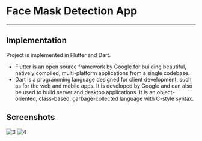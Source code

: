 # Face Mask Detection App
<hr>

## Implementation
Project is implemented in Flutter and Dart.

* Flutter is an open source framework by Google for building beautiful, natively compiled, multi-platform applications from a single codebase.
* Dart is a programming language designed for client development, such as for the web and mobile apps. It is developed by Google and can also be used to build server and desktop applications. It is an object-oriented, class-based, garbage-collected language with C-style syntax.

## Screenshots
![3](https://user-images.githubusercontent.com/67990422/169976601-a4fe68e5-3419-4757-b01c-a1eb06ea3d61.jpg)
![4](https://user-images.githubusercontent.com/67990422/169976611-2a9463c5-61b9-42fe-b47e-0c8734bad09d.jpg)
